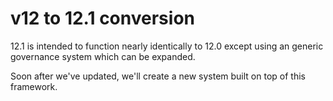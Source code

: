 

# v12 to 12.1 conversion

12.1 is intended to function nearly identically to 12.0 except using an generic governance system which can be expanded.

Soon after we've updated, we'll create a new system built on top of this framework.  